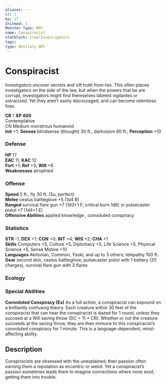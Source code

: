 ```yaml
---
aliases: ---
cr: 1
hp: 17
Initmod: 1
Monster Type: NPC
name: Conspiracist
statblock: true(Investigators
tags: 
type: Bestiary NPC
---
```


# Conspiracist

Investigators uncover secrets and sift truth from lies. This often places investigators on the side of the law, but when the powers that be are corrupt, investigators might find themselves labeled vigilantes or ostracized. Yet they aren’t easily discouraged, and can become relentless foes.

**CR** 1
**XP 400**  
Contemplative  
CN Medium monstrous humanoid  
**Init** +1; **Senses** blindsense (thought) 30 ft., darkvision 60 ft.; **Perception** +10  

### Defense

**HP** 17  
**EAC** 11; **KAC** 12  
**Fort** +1; **Ref** +3; **Will** +6  
**Weaknesses** atrophied

### Offense

**Speed** 5 ft., fly 30 ft. (Su, perfect)  
**Melee** cestus battleglove +5 (1d4 B)  
**Ranged** survival flare gun +7 (1d3+1 F; critical burn 1d6) or pulsecaster pistol +7 (1d4+1 E)  
**Offensive Abilities** applied knowledge , convoluted conspiracy

### Statistics

**STR** -1; **DEX** +1; **CON** +0; **INT** +4; **WIS** +2; **CHA** +1  
**Skills** Computers +5, Culture +5, Diplomacy +5, Life Science +5, Physical Science +5, Sense Motive +10  
**Languages** Akitonian, Common, Ysoki, and up to 3 others; telepathy 100 ft.  
**Gear** second skin, cestus battleglove, pulsecaster pistol with 1 battery (20 charges), survival flare gun with 3 flares

### Ecology

### Special Abilities

**Convoluted Conspiracy (Ex)** As a full action, a conspiracist can expound on a brilliantly confusing theory. Each creature within 30 feet of the conspiracist that can hear the conspiracist is dazed for 1 round, unless they succeed at a Will saving throw (DC = 11 + CR). Whether or not the creature succeeds at the saving throw, they are then immune to this conspiracist’s convoluted conspiracy for 1 minute. This is a language-dependent, mind-affecting ability.

## Description

Conspiracists are obsessed with the unexplained, their passion often earning them a reputation as eccentric or weird. Yet a conspiracist’s passion sometimes leads them to imagine connections where none exist, getting them into trouble.
